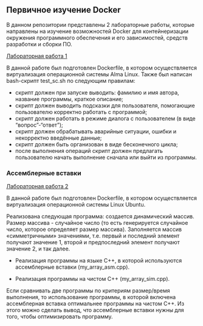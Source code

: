 ## Первичное изучение Docker
В данном репозитории представлены 2 лабораторные работы, которые направлены на изучение возможностей Docker для контейнеризации окружения программного обеспечения и его зависимостей, средств разработки и сборки ПО. 

[Лабораторная работа 1](https://github.com/exploit-injection/Docker/tree/main/lab1) 

В данной работе был подготовлен Dockerfile, в котором осуществляется виртуализация операционной системы Alma Linux. Также был написан bash-скрипт test_sc.sh по следующим правилам:
- cкрипт должен при запуске выводить: фамилию и имя автора, название программы, краткое описание;
- cкрипт должен выводить подсказки для пользователя, помогающие пользователю корректно работать с программой;
- скрипт должен работать в режиме диалога с пользователем (в виде “вопрос”-“ответ”);
- скрипт должен обрабатывать аварийные ситуации, ошибки и некорректно введённые данные;
- скрипт должен быть организован в виде бесконечного цикла;
- после выполнения операций скрипт должен предлагать пользователю начать выполнение сначала или выйти из программы.

### Ассемблерные вставки

[Лабораторная работа 2](https://github.com/exploit-injection/Docker/tree/main/lab2) 

В данной работе был подготовлен Dockerfile, в котором осуществляется виртуализация операционной системы Linux Ubuntu.

Реализована следующая программа: создается динамический массив. Размер массива - случайное число (то есть генерируется случайное число, которое определяет размер массива). Заполняется массив «симметричными» значениями, т.е. первый и последний элемент получают значение 1, второй и предпоследний элемент получают значение 2, и так далее.
+ Реализация программы на языке C++, в которой используются ассемблерные вставки (my_array_asm.cpp).

+ Реализация программы на чистом C++ (my_array_sim.cpp).

Если сравнивать две программы по критериям размер/время выполнения, то использование программы, в которой включена ассемблерная вставка оптимальнее программы на чистом С++. Из этого можно сделать вывод, что ассемблерные вставки нужны для того, чтобы оптимизировать программу.
